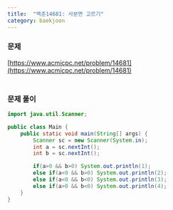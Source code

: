 ```yaml
---
title:  "백준14681: 사분면 고르기"
category: baekjoon
---
```




### 문제

[https://www.acmicpc.net/problem/14681](https://www.acmicpc.net/problem/14681)



### <br>문제 풀이

```java
import java.util.Scanner;

public class Main {
    public static void main(String[] args) {
        Scanner sc = new Scanner(System.in);
        int a = sc.nextInt();
        int b = sc.nextInt();

        if(a>0 && b>0) System.out.println(1);
        else if(a<0 && b>0) System.out.println(2);
        else if(a<0 && b<0) System.out.println(3);
        else if(a>0 && b<0) System.out.println(4);
    }
}
```

